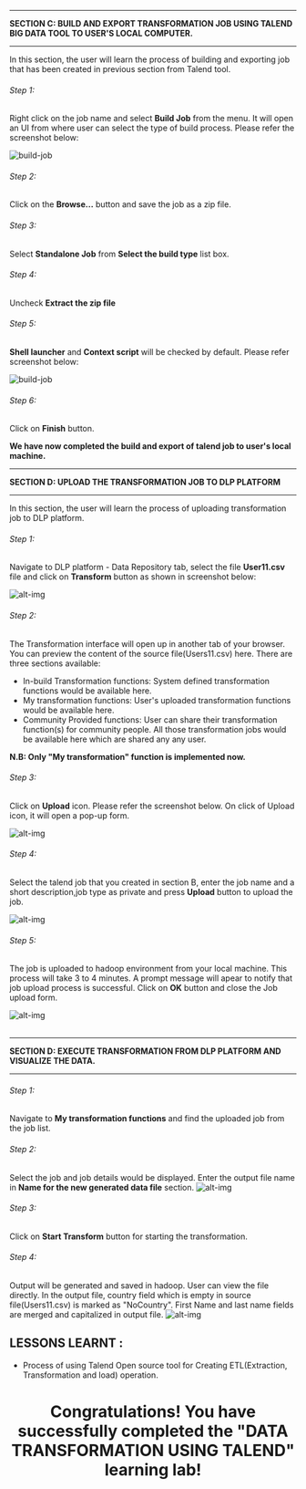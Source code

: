 
_____________________________________________________________________________________________________________________________
**SECTION C: BUILD AND EXPORT TRANSFORMATION JOB USING TALEND BIG DATA TOOL TO USER'S LOCAL COMPUTER.** 
_____________________________________________________________________________________________________________________________

In this section, the user will learn the process of building and exporting job that has been created in previous section from Talend tool. 

###### Step 1:

Right click on the job name and select <b>Build Job</b> from the menu. It will open an UI from where user can select the type of build process. Please refer the screenshot below:

![build-job](https://github.com/CiscoDevNet/data-dev-learning-labs/blob/master/labs/data-transformation-with-talend/assets/images/buildJob1.png?raw=true)

###### Step 2:

Click on the <b>Browse...</b> button and save the job as a zip file. </br>

###### Step 3:

Select <b>Standalone Job</b> from <b>Select the build type</b> list box.</br>

###### Step 4:

Uncheck <b> Extract the zip file</b> </br>

###### Step 5:

<b>Shell launcher</b> and <b>Context script</b> will be checked by default. Please refer screenshot below:

![build-job](https://github.com/CiscoDevNet/data-dev-learning-labs/blob/master/labs/data-transformation-with-talend/assets/images/buildJob2.png?raw=true)

###### Step 6:

Click on <b>Finish</b> button. </br>

<b>We have now completed the build and export of talend job to user's local machine.</b></br>


_____________________________________________________________________________________________________________________________
**SECTION D: UPLOAD THE TRANSFORMATION JOB TO DLP PLATFORM** 
_____________________________________________________________________________________________________________________________

In this section, the user will learn the process of uploading transformation job to DLP platform. 

###### Step 1:

Navigate to DLP platform - Data Repository tab, select the file <b>User11.csv</b> file and click on <b>Transform</b> button as shown in screenshot below:

![alt-img](https://github.com/CiscoDevNet/data-dev-learning-labs/blob/master/labs/data-transformation-with-talend/assets/images/selectingSourceFile1.PNG?raw=true)

###### Step 2:

The Transformation interface will open up in another tab of your browser. You can preview the content of the source file(Users11.csv) here. There are three sections available: </br>

* In-build Transformation functions: System defined transformation functions would be available here. </br>
* My transformation functions: User's uploaded transformation functions would be available here.</br>
* Community Provided functions: User can share their transformation function(s) for community people. All those transformation   jobs would be available here which are shared any any user. </br>

<b>N.B: Only "My transformation" function is implemented now.</b> </br>

###### Step 3:

Click on <b>Upload</b> icon. Please refer the screenshot below. On click of Upload icon, it will open a pop-up form.

![alt-img](https://github.com/CiscoDevNet/data-dev-learning-labs/blob/master/labs/data-transformation-with-talend/assets/images/selectingSourceFile3.PNG?raw=true)

###### Step 4:

Select the talend job that you created in section B, enter the job name and a short description,job type as private and  press <b>Upload</b> button to upload the job. 

![alt-img](https://github.com/CiscoDevNet/data-dev-learning-labs/blob/master/labs/data-transformation-with-talend/assets/images/selectingSourceFile5.PNG?raw=true)

###### Step 5:

The job is uploaded to hadoop environment from your local machine. This process will take 3 to 4 minutes. A prompt message will apear to notify that job upload process is successful. Click on <b>OK</b> button and close the Job upload form.</br> 

![alt-img](https://github.com/CiscoDevNet/data-dev-learning-labs/blob/master/labs/data-transformation-with-talend/assets/images/selectingSourceFile8.PNG?raw=true)
</br></br>


_____________________________________________________________________________________________________________________________
**SECTION D: EXECUTE TRANSFORMATION FROM DLP PLATFORM AND VISUALIZE THE DATA.** 
_____________________________________________________________________________________________________________________________

###### Step 1:

Navigate to <b>My transformation functions</b> and find the uploaded job from the job list. 

###### Step 2:

Select the job and job details would be displayed. Enter the output file name in <b>Name for the new generated data file</b> section.
![alt-img](https://github.com/CiscoDevNet/data-dev-learning-labs/blob/master/labs/data-transformation-with-talend/assets/images/selectingSourceFile9.PNG?raw=true)

###### Step 3:

Click on <b>Start Transform</b> button for starting the transformation.

###### Step 4:

Output will be generated and saved in hadoop. User can view the file directly. In the output file, country field which is empty in source file(Users11.csv) is marked as "NoCountry". First Name and last name fields are merged and capitalized in output file.
![alt-img](https://github.com/CiscoDevNet/data-dev-learning-labs/blob/master/labs/data-transformation-with-talend/assets/images/selectingSourceFile10.PNG?raw=true)


## LESSONS LEARNT :

* Process of using Talend Open source tool for Creating ETL(Extraction, Transformation and load) operation. 

# <center>Congratulations! You have successfully completed the "DATA TRANSFORMATION USING TALEND" learning lab!


